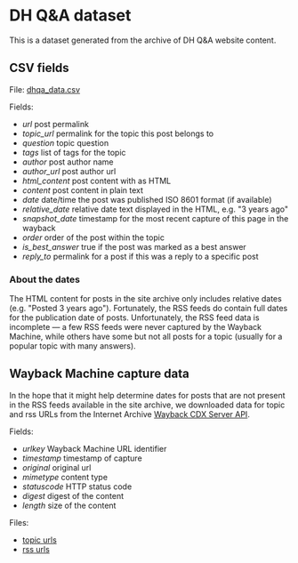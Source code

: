 # DH Q&A dataset

This is a dataset generated from the archive of DH Q&amp;A website
content.

## CSV fields

File: [dhqa_data.csv](dhqa_data.csv)

Fields:

* *url* post permalink
* *topic_url* permalink for the topic this post belongs to
* *question* topic question
* *tags* list of tags for the topic
* *author* post author name
* *author_url* post author url
* *html_content* post content with as HTML
* *content* post content in plain text
* *date* date/time the post was published ISO 8601 format (if available)
* *relative_date* relative date text displayed in the HTML, e.g. "3 years ago"
* *snapshot_date* timestamp for the most recent capture of this page in the wayback
* *order* order of the post within the topic
* *is_best_answer* true if the post was marked as a best answer
* *reply_to* permalink for a post if this was a reply to a specific post

### About the dates

The HTML content for posts in the site archive only includes relative dates
(e.g. "Posted 3 years ago"). Fortunately, the RSS feeds do contain full dates
for the publication date of posts. Unfortunately, the RSS feed data is
incomplete — a few RSS feeds were never captured by the Wayback Machine,
while others have some but not all posts for a topic (usually for a
popular topic with many answers).

## Wayback Machine capture data

In the hope that it might help determine dates for posts that are not present
in the RSS feeds available in the site archive, we downloaded data for topic and
rss URLs from the Internet Archive
[Wayback CDX Server API](https://github.com/internetarchive/wayback/tree/master/wayback-cdx-server).

Fields:

* *urlkey* Wayback Machine URL identifier
* *timestamp* timestamp of capture
* *original* original url
* *mimetype* content type
* *statuscode* HTTP status code
* *digest* digest of the content
* *length* size of the content

Files:

* [topic urls](wayback_cdx_topics.json)
* [rss urls](wayback_cdx_rss.json)



